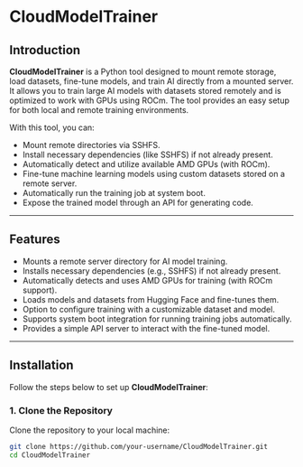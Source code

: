 # CloudModelTrainer

## Introduction

**CloudModelTrainer** is a Python tool designed to mount remote storage, load datasets, fine-tune models, and train AI directly from a mounted server. It allows you to train large AI models with datasets stored remotely and is optimized to work with GPUs using ROCm. The tool provides an easy setup for both local and remote training environments.

With this tool, you can:
- Mount remote directories via SSHFS.
- Install necessary dependencies (like SSHFS) if not already present.
- Automatically detect and utilize available AMD GPUs (with ROCm).
- Fine-tune machine learning models using custom datasets stored on a remote server.
- Automatically run the training job at system boot.
- Expose the trained model through an API for generating code.

---

## Features

- Mounts a remote server directory for AI model training.
- Installs necessary dependencies (e.g., SSHFS) if not already present.
- Automatically detects and uses AMD GPUs for training (with ROCm support).
- Loads models and datasets from Hugging Face and fine-tunes them.
- Option to configure training with a customizable dataset and model.
- Supports system boot integration for running training jobs automatically.
- Provides a simple API server to interact with the fine-tuned model.

---

## Installation

Follow the steps below to set up **CloudModelTrainer**:

### 1. Clone the Repository

Clone the repository to your local machine:

```bash
git clone https://github.com/your-username/CloudModelTrainer.git
cd CloudModelTrainer
